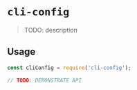 # `cli-config`

> TODO: description

## Usage

```js
const cliConfig = require('cli-config');

// TODO: DEMONSTRATE API
```
